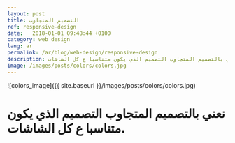 ```yaml
---
layout: post
title: التصميم المتجاوب
ref: responsive-design
date:   2018-01-01 09:48:44 +0100
category: web design
lang: ar
permalink: /ar/blog/web-design/responsive-design
description: نعني بالتصميم المتجاوب التصميم الذي يكون متناسبا ع كل الشاشات.
image: /images/posts/colors/colors.jpg
---
```



![colors_image]({{ site.baseurl }}/images/posts/colors/colors.jpg)
# نعني بالتصميم المتجاوب التصميم الذي يكون متناسبا ع كل الشاشات.
